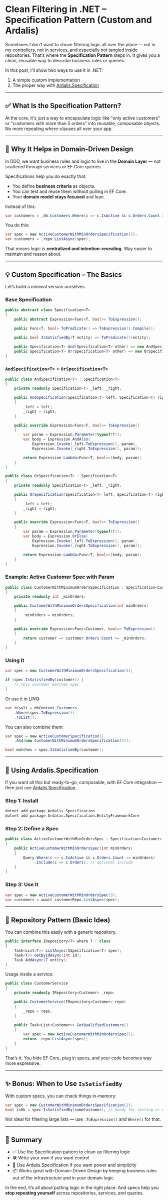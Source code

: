 # Clean Filtering in .NET – Specification Pattern (Custom and Ardalis)

Sometimes I don’t want to shove filtering logic all over the place — not in my controllers, not in services, and especially not tangled inside repositories. That’s where the **Specification Pattern** steps in. It gives you a clean, reusable way to describe business rules or queries.

In this post, I’ll show two ways to use it in .NET:
1. A simple custom implementation
2. The proper way with [Ardalis.Specification](https://github.com/ardalis/Specification)

---

## ✅ What Is the Specification Pattern?

At the core, it's just a way to encapsulate logic like "only active customers" or "customers with more than 5 orders" into reusable, composable objects. No more repeating where-clauses all over your app.

---

## 🧠 Why It Helps in Domain-Driven Design

In DDD, we want business rules and logic to live in the **Domain Layer** — not scattered through services or EF Core queries.

Specifications help you do exactly that:

- You define **business criteria** as objects.
- You can test and reuse them without pulling in EF Core.
- Your **domain model stays focused** and lean.

Instead of this:

```csharp
var customers = _db.Customers.Where(c => c.IsActive && c.Orders.Count > 3).ToList();
```

You do this:

```csharp
var spec = new ActiveCustomerWithMinOrdersSpecification(3);
var customers = _repo.ListAsync(spec);
```

That means logic is **centralized and intention-revealing**. Way easier to maintain and reason about.

---

## 💡 Custom Specification – The Basics

Let’s build a minimal version ourselves.

### Base Specification

```csharp
public abstract class Specification<T>
{
    public abstract Expression<Func<T, bool>> ToExpression();

    public Func<T, bool> ToPredicate() => ToExpression().Compile();

    public bool IsSatisfiedBy(T entity) => ToPredicate()(entity);

    public Specification<T> And(Specification<T> other) => new AndSpecification<T>(this, other);
    public Specification<T> Or(Specification<T> other) => new OrSpecification<T>(this, other);
}
```

### `AndSpecification<T>` + `OrSpecification<T>`

```csharp
public class AndSpecification<T> : Specification<T>
{
    private readonly Specification<T> _left, _right;

    public AndSpecification(Specification<T> left, Specification<T> right)
    {
        _left = left;
        _right = right;
    }

    public override Expression<Func<T, bool>> ToExpression()
    {
        var param = Expression.Parameter(typeof(T));
        var body = Expression.AndAlso(
            Expression.Invoke(_left.ToExpression(), param),
            Expression.Invoke(_right.ToExpression(), param));

        return Expression.Lambda<Func<T, bool>>(body, param);
    }
}

public class OrSpecification<T> : Specification<T>
{
    private readonly Specification<T> _left, _right;

    public OrSpecification(Specification<T> left, Specification<T> right)
    {
        _left = left;
        _right = right;
    }

    public override Expression<Func<T, bool>> ToExpression()
    {
        var param = Expression.Parameter(typeof(T));
        var body = Expression.OrElse(
            Expression.Invoke(_left.ToExpression(), param),
            Expression.Invoke(_right.ToExpression(), param));

        return Expression.Lambda<Func<T, bool>>(body, param);
    }
}
```

### Example: Active Customer Spec with Param

```csharp
public class CustomerWithMinimumOrdersSpecification : Specification<Customer>
{
    private readonly int _minOrders;

    public CustomerWithMinimumOrdersSpecification(int minOrders)
    {
        _minOrders = minOrders;
    }

    public override Expression<Func<Customer, bool>> ToExpression()
    {
        return customer => customer.Orders.Count >= _minOrders;
    }
}
```

### Using It

```csharp
var spec = new CustomerWithMinimumOrdersSpecification(3);

if (spec.IsSatisfiedBy(customer)) {
    // this customer matches spec
}
```

Or use it in LINQ:

```csharp
var result = dbContext.Customers
    .Where(spec.ToExpression())
    .ToList();
```

You can also combine them:

```csharp
var spec = new ActiveCustomerSpecification()
    .And(new CustomerWithMinimumOrdersSpecification(5));

bool matches = spec.IsSatisfiedBy(customer);
```

---

## 🧰 Using Ardalis.Specification

If you want all this but ready-to-go, composable, with EF Core integration — then just use [Ardalis.Specification](https://github.com/ardalis/Specification).

### Step 1: Install

```bash
dotnet add package Ardalis.Specification
dotnet add package Ardalis.Specification.EntityFrameworkCore
```

### Step 2: Define a Spec

```csharp
public class ActiveCustomerWithMinOrdersSpec : Specification<Customer>
{
    public ActiveCustomerWithMinOrdersSpec(int minOrders)
    {
        Query.Where(c => c.IsActive && c.Orders.Count >= minOrders)
             .Include(c => c.Orders); // optional include
    }
}
```

### Step 3: Use It

```csharp
var spec = new ActiveCustomerWithMinOrdersSpec(3);
var customers = await customerRepo.ListAsync(spec);
```

---

## 🧱 Repository Pattern (Basic Idea)

You can combine this easily with a generic repository.

```csharp
public interface IRepository<T> where T : class
{
    Task<List<T>> ListAsync(ISpecification<T> spec);
    Task<T?> GetByIdAsync(int id);
    Task AddAsync(T entity);
}
```

Usage inside a service:

```csharp
public class CustomerService
{
    private readonly IRepository<Customer> _repo;

    public CustomerService(IRepository<Customer> repo)
    {
        _repo = repo;
    }

    public Task<List<Customer>> GetQualifiedCustomers()
    {
        var spec = new ActiveCustomerWithMinOrdersSpec(5);
        return _repo.ListAsync(spec);
    }
}
```

That’s it. You hide EF Core, plug in specs, and your code becomes way more expressive.

---

## ✨ Bonus: When to Use `IsSatisfiedBy`

With custom specs, you can check things in-memory:

```csharp
var spec = new CustomerWithMinimumOrdersSpecification(2);
bool isOk = spec.IsSatisfiedBy(someCustomer); // handy for testing or validation
```

Not ideal for filtering large lists — use `.ToExpression()` and `Where()` for that.

---

## 🧼 Summary

- ✅ Use the Specification pattern to clean up filtering logic
- 🛠 Write your own if you want control
- 🧠 Use Ardalis.Specification if you want power and simplicity
- 📦 Works great with Domain-Driven Design by keeping business rules out of the infrastructure and in your domain logic

In the end, it’s all about putting logic in the right place. And specs help you **stop repeating yourself** across repositories, services, and queries.